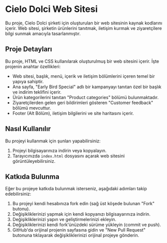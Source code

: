 # Cielo Dolci Web Sitesi

Bu proje, Cielo Dolci şirketi için oluşturulan bir web sitesinin kaynak kodlarını içerir. Web sitesi, şirketin ürünlerini tanıtmak, iletişim kurmak ve ziyaretçilere bilgi sunmak amacıyla tasarlanmıştır.

## Proje Detayları

Bu proje, HTML ve CSS kullanılarak oluşturulmuş bir web sitesini içerir. İşte projenin anahtar özellikleri:

- Web sitesi, başlık, menü, içerik ve iletişim bölümlerini içeren temel bir yapıya sahiptir.
- Ana sayfa, "Early Bird Special" adlı bir kampanyayı tanıtan özel bir başlık ve indirim teklifini içerir.
- Ürün kategorilerini tanıtan "Product categories" bölümü bulunmaktadır.
- Ziyaretçilerden gelen geri bildirimleri gösteren "Customer feedback" bölümü mevcuttur.
- Footer (Alt Bölüm), iletişim bilgilerini ve site haritasını içerir.

## Nasıl Kullanılır

Bu projeyi kullanmak için şunları yapabilirsiniz:

1. Projeyi bilgisayarınıza indirin veya kopyalayın.
2. Tarayıcınızda `index.html` dosyasını açarak web sitesini görüntüleyebilirsiniz.

## Katkıda Bulunma

Eğer bu projeye katkıda bulunmak isterseniz, aşağıdaki adımları takip edebilirsiniz:

1. Bu projeyi kendi hesabınıza fork edin (sağ üst köşede bulunan "Fork" butonu).
2. Değişikliklerinizi yapmak için kendi kopyanızı bilgisayarınıza indirin.
3. Değişikliklerinizi yapın ve geliştirmelerinizi ekleyin.
4. Değişikliklerinizi kendi fork'ünüzdeki sürüme yükleyin (commit ve push).
5. GitHub'da orijinal projenin sayfasına gidin ve "New Pull Request" butonuna tıklayarak değişikliklerinizi orijinal projeye gönderin.
